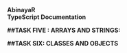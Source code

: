 **AbinayaR  
TypeScript Documentation**  

**##TASK FIVE : ARRAYS AND STRINGS:**    

   
**##TASK SIX: CLASSES AND OBJECTS**  
